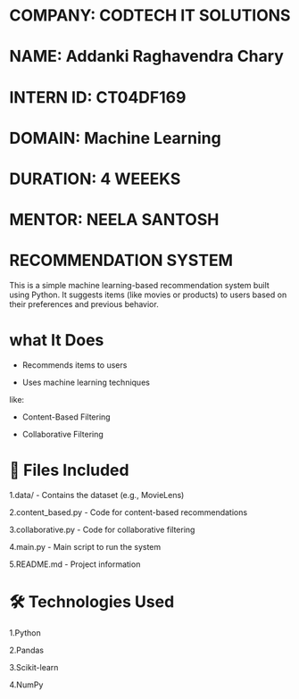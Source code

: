 # COMPANY: CODTECH IT SOLUTIONS

# NAME: Addanki Raghavendra Chary

# INTERN ID: CT04DF169

# DOMAIN: Machine Learning

# DURATION: 4 WEEEKS

# MENTOR: NEELA SANTOSH

# RECOMMENDATION SYSTEM
This is a simple machine learning-based recommendation system built using Python. It suggests items (like movies or products) to users based on their preferences and previous behavior.
# what It Does
 * Recommends items to users
   
 * Uses machine learning techniques
   
like:

 * Content-Based Filtering
   
 * Collaborative Filtering

# 📂 Files Included

1.data/ - Contains the dataset (e.g., MovieLens) 

2.content_based.py - Code for content-based recommendations

3.collaborative.py - Code for collaborative filtering

4.main.py - Main script to run the system

5.README.md - Project information
# 🛠 Technologies Used

1.Python

2.Pandas

3.Scikit-learn

4.NumPy
